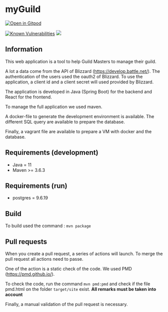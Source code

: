 # myGuild

[![Open in Gitpod](https://gitpod.io/button/open-in-gitpod.svg)](https://gitpod.io/#https://github.com/opendoha/myGuild/tree/develop)

[![Known Vulnerabilities](https://snyk.io/test/github/opendoha/myGuild/badge.svg)](https://snyk.io/test/github/opendoha/myGuild) ![](https://github.com/opendoha/myGuild/workflows/Project%20CI/badge.svg)

## Information

This web application is a tool to help Guild Masters to manage their guild.

A lot a data come from the API of Blizzard (https://develop.battle.net/).
The authentication of the users used the oauth2 of Blizzard. To use the application, a client id and a client secret will used provided by Blizzard.

The application is developed in Java (Spring Boot) for the backend and React for the frontend.

To manage the full application we used maven.

A docker-file to generate the development environment is available. The different SQL query are available to prepare the database.

Finally, a vagrant file are available to prepare a VM with docker and the database.

## Requirements (development)

* Java = 11
* Maven >= 3.6.3

## Requirements (run)

* postgres = 9.6.19

## Build

To build used the command : `mvn package`

## Pull requests

When you create a pull request, a series of actions will launch.
To merge the pull request all actions need to passe.

One of the action is a static check of the code. We used PMD (https://pmd.github.io/).

To check the code, run the command `mvn pmd:pmd` and check if the file pmd.html on the folder `target/site` exist. **All remarks must be taken into account**

Finally, a manual validation of the pull request is necessary.
